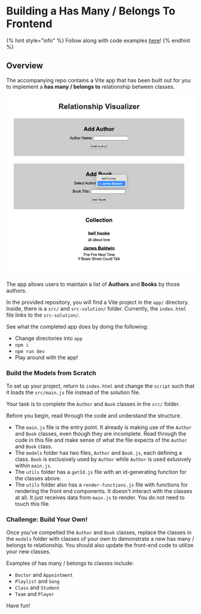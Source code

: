 # Building a Has Many / Belongs To Frontend

{% hint style="info" %}
Follow along with code examples [here](https://github.com/The-Marcy-Lab-School/5-1-1-has-many-belongs-to-front-end)!
{% endhint %}

## Overview

The accompanying repo contains a Vite app that has been built out for you to implement a **has many / belongs to** relationship between classes. 

![An application that allows a user to add authors and books by those authors to a collection.](img/book-app.png)

The app allows users to maintain a list of **Authors** and **Books** by those authors.

In the provided repository, you will find a Vite project in the `app/` directory. Inside, there is a `src/` and `src-solution/` folder. Currently, the `index.html` file links to the `src-solution/`.

See what the completed app does by doing the following:
* Change directories into `app`
* `npm i`
* `npm run dev`
* Play around with the app!

### Build the Models from Scratch

To set up your project, return to `index.html` and change the `script` such that it loads the `src/main.js` file instead of the solution file.

Your task is to complete the `Author` and `Book` classes in the `src/` folder. 

Before you begin, read through the code and understand the structure. 
* The `main.js` file is the entry point. It already is making use of the `Author` and `Book` classes, even though they are incomplete. Read through the code in this file and make sense of what the file expects of the `Author` and `Book` class.
* The `models` folder has two files, `Author` and `Book.js`, each defining a class. `Book` is exclusively used by `Author` while `Author` is used exlusively within `main.js`.
* The `utils` folder has a `getId.js` file with an id-generating function for the classes above.
* The `utils` folder also has a `render-functions.js` file with functions for rendering the front end components. It doesn't interact with the classes at all. It just receives data from `main.js` to render.  You do not need to touch this file.

### Challenge: Build Your Own!

Once you've compelted the `Author` and `Book` classes, replace the classes in the `models` folder with classes of your own to demonstrate a new has many / belongs to relationship. You should also update the front-end code to utilize your new classes. 

Examples of has many / belongs to classes include:
- `Doctor` and `Appointment`
- `Playlist` and `Song`
- `Class` and `Student`
- `Team` and `Player`

Have fun!
